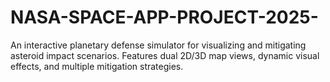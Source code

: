 # NASA-SPACE-APP-PROJECT-2025-
An interactive planetary defense simulator for visualizing and mitigating asteroid impact scenarios. Features dual 2D/3D map views, dynamic visual effects, and multiple mitigation strategies.
